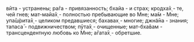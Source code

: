 вӣта - устранены; ра̄га - привязанность; бхайа - и страх; кродха̄х̣ - те, чей гнев; мат-майа̄х̣ - полностью пребывающие во Мне; ма̄м - Мне; упа̄ш́рита̄х̣ - целиком предавшиеся; бахавах̣ - многие; джн̃а̄на - знания; тапаса̄ - подвижничеством; пӯта̄х̣ - очищенные; мат-бха̄вам - трансцендентную любовь ко Мне; а̄гата̄х̣ - обретшие.